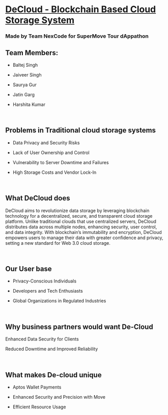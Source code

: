 <html>
<head>
</head>
<body class='typora-export os-windows'>
<div class='typora-export-content'>
    <div class='' id='write'><h1 id='decloud'><u><span>DeCloud - Blockchain Based Cloud Storage System</span></u></h1>
        <h3>Made by Team NexCode for SuperMove Tour dAppathon</h3>
        <h2 id='team-members'><span>Team Members:</span></h2>
        <ul>
            <li><p><span>Baltej Singh</span></p></li>
            <li><p><span>Jaiveer Singh </span></p></li>
            <li><p><span>Saurya Gur </span></p></li>
            <li><p><span>Jatin Garg </span></p></li>
            <li><p><span>Harshita Kumar</span></p></li>
        </ul>
        <p>&nbsp;</p>
        <h2 id='problems-in-traditional-cloud-storage-systems'>
            <span>Problems in Traditional cloud storage systems</span></h2>
        <ul>
            <li><p><span>Data Privacy and Security Risks</span></p></li>
        </ul>
        <ul>
            <li><p><span>Lack of User Ownership and Control</span></p></li>
        </ul>
        <ul>
            <li><p><span>Vulnerability to Server Downtime and Failures</span></p></li>
        </ul>
        <ul>
            <li><p><span>High Storage Costs and Vendor Lock-In</span></p>
                <p>&nbsp;</p></li>
        </ul>
        <h2 id='what-decloud-does'><span>What DeCloud does</span></h2>
        <p><span>DeCloud aims to revolutionize data storage by leveraging blockchain technology for a decentralized, secure, and transparent cloud storage platform. Unlike traditional clouds that use centralized servers, DeCloud distributes data across multiple nodes, enhancing security, user control, and data integrity. With blockchain’s immutability and encryption, DeCloud empowers users to manage their data with greater confidence and privacy, setting a new standard for Web 3.0 cloud storage.</span>
        </p>
        <p>&nbsp;</p>
        <h2 id='our-user-base'><span>Our User base</span></h2>
        <ul>
            <li><p><span>Privacy-Conscious Individuals</span></p></li>
            <li><p><span>Developers and Tech Enthusiasts</span></p></li>
            <li><p><span>Global Organizations in Regulated Industries</span></p>
                <p>&nbsp;</p></li>
        </ul>
        <h2 id='why-business-partners-would-want-de-cloud'><span>Why business partners would want De-Cloud</span></h2>
        <p><span>Enhanced Data Security for Clients</span></p>
        <p><span>Reduced Downtime and Improved Reliability</span></p>
        <p>&nbsp;</p>
        <h2 id='what-makes-de-cloud-unique'><span>What makes De-cloud unique</span></h2>
        <ul>
            <li><p><span>Aptos Wallet Payments</span></p></li>
            <li><p><span>Enhanced Security and Precision with Move</span></p></li>
            <li><p><span>Efficient Resource Usage</span></p></li>
        </ul>
        <p>&nbsp;</p>
        <p>&nbsp;</p>
        <p>&nbsp;</p>
        <p>&nbsp;</p>
        <p>&nbsp;</p></div>
</div>
</body>
</html>

